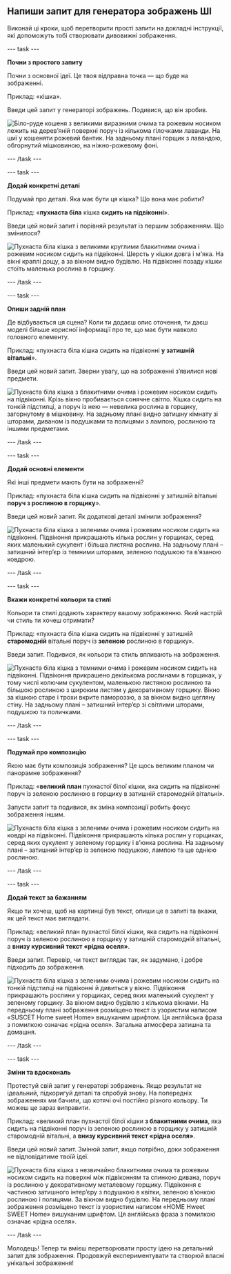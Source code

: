 ## Напиши запит для генератора зображень ШІ

Виконай ці кроки, щоб перетворити прості запити на докладні інструкції, які допоможуть тобі створювати дивовижні зображення.

\--- task ---

**Почни з простого запиту**

Почни з основної ідеї. Це твоя відправна точка — що буде на зображенні.

Приклад: «кішка».

Введи цей запит у генераторі зображень. Подивися, що він зробив.

![Біло-руде кошеня з великими виразними очима та рожевим носиком лежить на дерев’яній поверхні поруч із кількома гілочками лаванди. На шиї у кошеняти рожевий бантик. На задньому плані горщик з лавандою, обгорнутий мішковиною, на ніжно-рожевому фоні.](images/prompt.jpg)

\--- /task ---

\--- task ---

**Додай конкретні деталі**

Подумай про деталі. Яка має бути ця кішка? Що вона має робити?

Приклад: «**пухнаста біла** кішка **сидить на підвіконні**».

Введи цей новий запит і порівняй результат із першим зображенням. Що змінилося?

![Пухнаста біла кішка з великими круглими блакитними очима і рожевим носиком сидить на підвіконні. Шерсть у кішки довга і м'яка. На вікні краплі дощу, а за вікном видно будівлю. На підвіконні позаду кішки стоїть маленька рослина в горщику.](images/prompt2.jpg)

\--- /task ---

\--- task ---

**Опиши задній план**

Де відбувається ця сцена? Коли ти додаєш опис оточення, ти даєш моделі більше корисної інформації про те, що має бути навколо головного елементу.

Приклад: «пухнаста біла кішка сидить на підвіконні **у затишній вітальні**».

Введи цей новий запит. Зверни увагу, що на зображенні зʼявилися нові предмети.

![Пухнаста біла кішка з блакитними очима і рожевим носиком сидить на підвіконні. Крізь вікно пробивається сонячне світло. Кішка сидить на тонкій підстилці, а поруч із нею — невелика рослина в горщику, загорнутому в мішковину. На задньому плані видно затишну кімнату зі шторами, диваном із подушками та полицями з лампою, рослиною та іншими предметами.](images/prompt3.jpg)

\--- /task ---

\--- task ---

**Додай основні елементи**

Які інші предмети мають бути на зображенні?

Приклад: «пухнаста біла кішка сидить на підвіконні у затишній вітальні **поруч з рослиною в горщику**».

Введи цей новий запит. Як додаткові деталі змінили зображення?

![Пухнаста біла кішка з зеленими очима і рожевим носиком сидить на підвіконні. Підвіконня прикрашають кілька рослин у горщиках, серед яких маленький сукулент і більша листяна рослина. На задньому плані – затишний інтер’єр із темними шторами, зеленою подушкою та в’язаною ковдрою.](images/prompt4.jpg)

\--- /task ---

\--- task ---

**Вкажи конкретні кольори та стилі**

Кольори та стилі додають характеру вашому зображенню. Який настрій чи стиль ти хочеш отримати?

Приклад: «пухнаста біла кішка сидить на підвіконні у затишній **старомодній** вітальні поруч із **зеленою** рослиною в горщику».

Введи запит. Подивися, як кольори та стиль впливають на зображення.

![Пухнаста біла кішка з темними очима і рожевим носиком сидить на підвіконні. Підвіконня прикрашено декількома рослинами в горщиках, у тому числі колючим сукулентом, маленькою листяною рослиною та більшою рослиною з широким листям у декоративному горщику. Вікно за кішкою старе і трохи вкрите памороззю, а за вікном видно цегляну стіну. На задньому плані – затишний інтер’єр зі світлими шторами, подушкою та поличками.](images/prompt4.jpg)

\--- /task ---

\--- task ---

**Подумай про композицію**

Якою має бути композиція зображення? Це щось великим планом чи панорамне зображення?

Приклад: «**великий план** пухнастої білої кішки, яка сидить на підвіконні поруч із зеленою рослиною в горщику в затишній старомодній вітальні».

Запусти запит та подивися, як зміна композиції робить фокус зображення іншим.

![Пухнаста біла кішка з зеленими очима і рожевим носиком сидить на ковдрі на підвіконні. Підвіконня прикрашають кілька рослин у горщиках, серед яких сукулент у зеленому горщику і вʼюнка рослина. На задньому плані – затишний інтер’єр із зеленою подушкою, лампою та ще однією рослиною.](images/prompt4.jpg)

\--- /task ---

\--- task ---

**Додай текст за бажанням**

Якщо ти хочеш, щоб на картинці був текст, опиши це в запиті та вкажи, як цей текст має виглядати.

Приклад: «великий план пухнастої білої кішки, яка сидить на підвіконні поруч із зеленою рослиною в горщику у затишній старомодній вітальні, а **внизу курсивний текст «рідна оселя»**.

Введи запит. Перевір, чи текст виглядає так, як задумано, і добре підходить до зображення.

![Пухнаста біла кішка з зеленими очима і рожевим носиком сидить на тонкій підстилці на підвіконні й дивиться у вікно. Підвіконня прикрашають рослини у горщиках, серед яких маленький сукулент у зеленому горщику. За вікном видно будівлю з кількома вікнами. На передньому плані зображення розміщено текст із узористим написом «SUSCET Home sweet Home» вишуканим шрифтом. Ця англійська фраза з помилкою означає «рідна оселя». Загальна атмосфера затишна та домашня.](images/prompt7.jpg)

\--- /task ---

\--- task ---

**Зміни та вдоскональ**

Протестуй свій запит у генераторі зображень. Якщо результат не ідеальний, підкоригуй деталі та спробуй знову. На попередніх зображеннях ми бачили, що котячі очі постійно різного кольору. Ти можеш це зараз виправити.

Приклад: «великий план пухнастої білої кішки **з блакитними очима**, яка сидить на підвіконні поруч із зеленою рослиною в горщику у затишній старомодній вітальні, а **внизу курсивний текст «рідна оселя»**.

Введи цей новий запит. Змінюй запит, якщо потрібно, доки зображення не відповідатиме твоїй ідеї.

![Пухнаста біла кішка з незвичайно блакитними очима та рожевим носиком сидить на поверхні між підвіконням та спинкою дивана, поруч із рослиною у декоративному металевому горщику. Підвіконня є частиною затишного інтерʼєру з подушкою в квітки, зеленою вʼюнкою рослиною і полицями. За вікном видно будівлю. На передньому плані зображення розміщено текст із узористим написом «HOME Hweet SWEET Home» вишуканим шрифтом. Ця англійська фраза з помилкою означає «рідна оселя».](images/prompt8.jpg)

\--- /task ---

Молодець! Тепер ти вмієш перетворювати просту ідею на детальний запит для зображення. Продовжуй експериментувати та створюй власні унікальні зображення!
